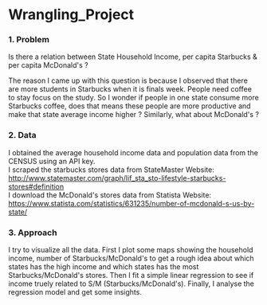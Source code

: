 # Wrangling_Project

### 1. Problem   
Is there a relation between State Household Income, per capita Starbucks & per capita McDonald's ?  

The reason I came up with this question is because I observed that there are more students in Starbucks when it is finals week. People need coffee to stay focus on the study. So I wonder if people in one state consume more Starbucks coffee, does that means these people are more productive and make that state average income higher ? Similarly, what about McDonald's ?

### 2. Data
I obtained the average household income data and population data from the CENSUS using an API key.   
I scraped the starbucks stores data from StateMaster Website:  
http://www.statemaster.com/graph/lif_sta_sto-lifestyle-starbucks-stores#definition   
I download the McDonald's stores data from Statista Website:    
https://www.statista.com/statistics/631235/number-of-mcdonald-s-us-by-state/   

### 3. Approach
I try to visualize all the data. First I plot some maps showing the household income, number of Starbucks/McDonald's to get a rough idea about which states has the high income and which states has the most Starbucks/McDonald's stores. Then I fit a simple linear regression to see if income truely related to S/M (Starbucks/McDonald's). Finally, I analyse the regression model and get some insights.

